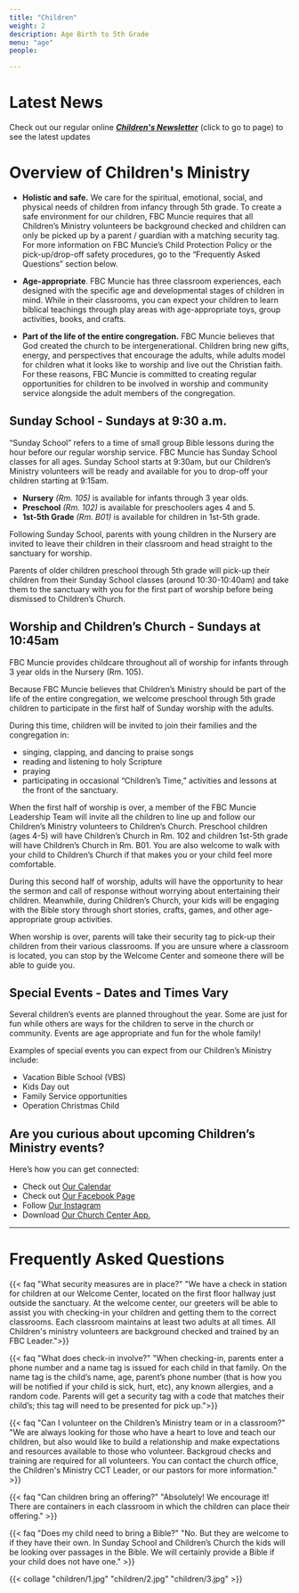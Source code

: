 ```yaml
---
title: "Children"
weight: 2
description: Age Birth to 5th Grade
menu: "age"
people:

---
```


# Latest News
Check out our regular online  ***[Children's Newsletter](https://fbcmuncie.churchcenter.com/pages/childrens-ministry-news)*** (click to go to page)  to see the latest updates

# Overview of Children's Ministry


-   **Holistic and safe.** We care for the spiritual, emotional, social, and physical needs of children from infancy through 5th grade. To create a safe environment for our children, FBC Muncie requires that all Children’s Ministry volunteers be background checked and children can only be picked up by a parent / guardian with a matching security tag. For more information on FBC Muncie’s Child Protection Policy or the pick-up/drop-off safety procedures, go to the “Frequently Asked Questions” section below.  

-  **Age-appropriate**.
 FBC Muncie has three classroom experiences, each designed with the specific age and developmental stages of children in mind. While in their classrooms, you can expect your children to learn biblical teachings through play areas with age-appropriate toys, group activities, books, and crafts.

 -  **Part of the life of the entire congregation.**
 FBC Muncie believes that God created the church to be intergenerational. Children bring new gifts, energy, and perspectives that encourage the adults, while adults model for children what it looks like to worship and live out the Christian faith. For these reasons, FBC Muncie is committed to creating regular opportunities for children to be involved in worship and community service alongside the adult members of the congregation.


## Sunday School - Sundays at 9:30 a.m.

“Sunday School” refers to a time of small group Bible lessons during the hour before our regular worship service. FBC Muncie has Sunday School classes for all ages. Sunday School starts at 9:30am, but our Children’s Ministry volunteers will be ready and available for you to drop-off your children starting at 9:15am.

- **Nursery** *(Rm. 105)* is available for infants through 3 year olds.
- **Preschool** *(Rm. 102)* is available for preschoolers ages 4 and 5.
- **1st-5th Grade** *(Rm. B01)* is available for children in 1st-5th grade.

Following Sunday School, parents with young children in the Nursery are invited to leave their children in their classroom and head straight to the sanctuary for worship.

Parents of older children preschool through 5th grade will pick-up their children from their Sunday School classes (around 10:30-10:40am) and take them to the sanctuary with you for the first part of worship before being dismissed to Children’s Church.


## Worship and Children’s Church - Sundays at 10:45am

FBC Muncie provides childcare throughout all of worship for infants through 3 year olds in the Nursery (Rm. 105).

Because FBC Muncie believes that Children’s Ministry should be part of the life of the entire congregation, we welcome preschool through 5th grade children to participate in the first half of Sunday worship with the adults.

During this time, children will be invited to join their families and the congregation in:

- singing, clapping, and dancing to praise songs
- reading and listening to holy Scripture
- praying
- participating in occasional “Children’s Time,” activities and lessons at the front of the sanctuary.

When the first half of worship is over, a member of the FBC Muncie Leadership Team will invite all the children to line up and follow our Children’s Ministry volunteers to Children’s Church. Preschool children (ages 4-5) will have Children’s Church in Rm. 102 and children 1st-5th grade will have Children’s Church in Rm. B01. You are also welcome to walk with your child to Children’s Church if that makes you or your child feel more comfortable.

During this second half of worship, adults will have the opportunity to hear the sermon and call of response without worrying about entertaining their children. Meanwhile, during Children’s Church, your kids will be engaging with the Bible story through short stories, crafts, games, and other age-appropriate group activities.

When worship is over, parents will take their security tag to pick-up their children from their various classrooms. If you are unsure where a classroom is located, you can stop by the Welcome Center and someone there will be able to guide you.


## Special Events - Dates and Times Vary

Several children’s events are planned throughout the year. Some are just for fun while others are ways for the children to serve in the church or community. Events are age appropriate and fun for the whole family!

Examples of special events you can expect from our Children’s Ministry include:

- Vacation Bible School (VBS)
- Kids Day out
- Family Service opportunities
- Operation Christmas Child


## Are you curious about upcoming Children’s Ministry events?
Here’s how you can get connected:
- Check out [Our Calendar](https://fbcmuncie.churchcenter.com/calendar)
- Check out [Our Facebook Page](https://facebook.com/firstbaptistmuncie)
- Follow [Our Instagram](https://instagram.com/fbc_muncie)
- Download [Our Church Center App.](https://fbcmuncie.org/app/)

---

# Frequently Asked Questions

{{< faq "What security measures are in place?" "We have a check in station for children at our Welcome Center, located on the first floor hallway just outside the sanctuary. At the welcome center, our greeters will be able to assist you with checking-in your children and getting them to the correct classrooms. Each classroom maintains at least two adults at all times. All Children's ministry volunteers are background checked and trained by an FBC Leader.">}}

{{< faq "What does check-in involve?" "When checking-in, parents enter a phone number and a name tag is issued for each child in that family. On the name tag is the child’s name, age, parent’s phone number (that is how you will be notified if your child is sick, hurt, etc), any known allergies, and a random code. Parents will get a security tag with a code that matches their child’s; this tag will need to be presented for pick up.">}}

{{< faq "Can I volunteer on the Children’s Ministry team or in a classroom?" "We are always looking for those who have a heart to love and teach our children, but also would like to build a relationship and make expectations and resources available to those who volunteer. Backgroud checks and training are required for all volunteers. You can contact the church office, the Children's Ministry CCT Leader, or our pastors for more information." >}}

{{< faq "Can children bring an offering?" "Absolutely! We encourage it! There are containers in each classroom in which the children can place their offering." >}}

{{< faq "Does my child need to bring a Bible?" "No. But they are welcome to if they have their own. In Sunday School and Children’s Church the kids will be looking over passages in the Bible. We will certainly provide a Bible if your child does not have one." >}}

{{< collage "children/1.jpg" "children/2.jpg"
 "children/3.jpg" >}}
